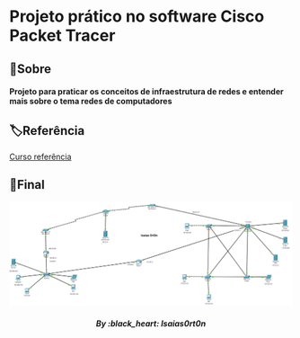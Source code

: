 # Projeto prático no software Cisco Packet Tracer

## :bookmark_tabs:Sobre
#### Projeto para praticar os conceitos de infraestrutura de redes e entender mais sobre o tema redes de computadores

## :label:Referência
[Curso referência](https://www.treinaweb.com.br/curso/rede-de-computadores-projeto-de-redes)

## :rocket:Final
![](https://github.com/isaias0rt0n/fundamentals/blob/main/networking/projeto_redes/projeto_redes.jpg)

<h5 align="center">By :black_heart: Isaias0rt0n</h5>
